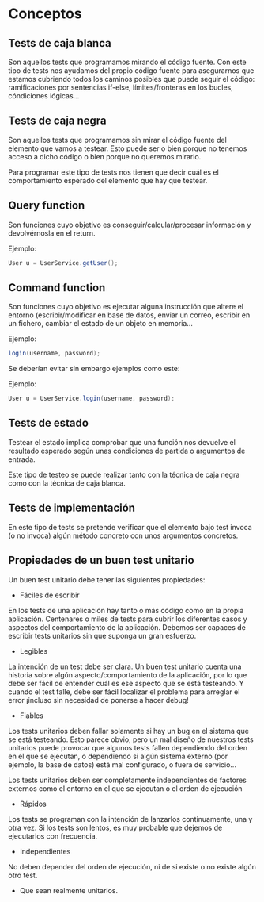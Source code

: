 Conceptos
=========

Tests de caja blanca
--------------------

Son aquellos tests que programamos mirando el código fuente. Con este tipo de tests nos ayudamos del propio código fuente para asegurarnos que estamos cubriendo todos los caminos posibles que puede seguir el código: ramificaciones por sentencias if-else, límites/fronteras en los bucles, cóndiciones lógicas...

Tests de caja negra
-------------------

Son aquellos tests que programamos sin mirar el código fuente del elemento que vamos a testear. Esto puede ser o bien porque no tenemos acceso a dicho código o bien porque no queremos mirarlo.

Para programar este tipo de tests nos tienen que decir cuál es el comportamiento esperado del elemento que hay que testear.


Query function
--------------

Son funciones cuyo objetivo es conseguir/calcular/procesar información y devolvérnosla en el return.

Ejemplo: 

```java
User u = UserService.getUser();
```

Command function
----------------

Son funciones cuyo objetivo es ejecutar alguna instrucción que altere el entorno (escribir/modificar en base de datos, enviar un correo, escribir en un fichero, cambiar el estado de un objeto en memoria...

Ejemplo: 

```java
login(username, password);
```

Se deberían evitar sin embargo ejemplos como este:

Ejemplo: 

```java
User u = UserService.login(username, password);
```

Tests de estado
---------------

Testear el estado implica comprobar que una función nos devuelve el resultado esperado según unas condiciones de partida o argumentos de entrada.

Este tipo de testeo se puede realizar tanto con la técnica de caja negra como con la técnica de caja blanca.

Tests de implementación
-----------------------

En este tipo de tests se pretende verificar que el elemento bajo test invoca (o no invoca) algún método concreto con unos argumentos concretos.


Propiedades de un buen test unitario
------------------------------------

Un buen test unitario debe tener las siguientes propiedades:


- Fáciles de escribir

En los tests de una aplicación hay tanto o más código como en la propia aplicación. Centenares o miles de tests para cubrir los diferentes casos y aspectos del comportamiento de la aplicación. Debemos ser capaces de escribir tests unitarios sin que suponga un gran esfuerzo.

- Legibles

La intención de un test debe ser clara. Un buen test unitario cuenta una historia sobre algún aspecto/comportamiento de la aplicación, por lo que debe ser fácil de entender cuál es ese aspecto que se está testeando. Y cuando el test falle, debe ser fácil localizar el problema para arreglar el error ¡incluso sin necesidad de ponerse a hacer debug!


- Fiables

Los tests unitarios deben fallar solamente si hay un bug en el sistema que se está testeando. Esto parece obvio, pero un mal diseño de nuestros tests unitarios puede provocar que algunos tests fallen dependiendo del orden en el que se ejecutan, o dependiendo si algún sistema externo (por ejemplo, la base de datos) está mal configurado, o fuera de servicio...

Los tests unitarios deben ser completamente independientes de factores externos como el entorno en el que se ejecutan o el orden de ejecución

 
- Rápidos

Los tests se programan con la intención de lanzarlos continuamente, una y otra vez. Si los tests son lentos, es muy probable que dejemos de ejecutarlos con frecuencia.

- Independientes

No deben depender del orden de ejecución, ni de si existe o no existe algún otro test.

- Que sean realmente unitarios.



